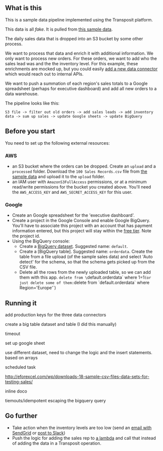 ## What is this

This is a sample data pipeline implemented using the Transposit platform.

This data is all *fake*. It is pulled from [this sample data](http://eforexcel.com/wp/downloads-18-sample-csv-files-data-sets-for-testing-sales/).

The daily sales data that is dropped into an S3 bucket by some other process.

We want to process that data and enrich it with additional information. We only want to process new orders. For these orders, we want to add who the sales lead was and the the inventory level. For this example, these enrichments are mocked up, but you could easily [add a new data connector](https://www.transposit.com/docs/references/create-a-data-connector/) which would reach out to internal APIs. 

We want to push a summation of each region's sales totals to a Google spreadsheet (perhaps for executive dashboard) and add all new orders to a data warehouse.

The pipeline looks like this:

```
S3 file -> filter out old orders -> add sales leads -> add inventory data -> sum up sales -> update Google sheets -> update BigQuery
```

## Before you start

You need to set up the following external resources:

### AWS

* an S3 bucket where the orders can be dropped. Create an `upload` and a `processed` folder. Download the `100 Sales Records.csv` file from [the sample data](http://eforexcel.com/wp/downloads-18-sample-csv-files-data-sets-for-testing-sales/) and upload it to the `upload` folder.
* an IAM user with `AmazonS3FullAccess` permissions, or at a minimum read/write permissions for the bucket you created above. You'll need the `AWS_ACCESS_KEY` and `AWS_SECRET_ACCESS_KEY` for this user.

### Google

* Create an Google spreadsheet for the 'executive dashboard'. 
* Create a project in the Google Console and enable Google BigQuery. You'll have to associate this project with an account that has payment information entered, but this project will stay within the [free tier](https://cloud.google.com/bigquery/pricing). Note the project id.
* Using the BigQuery console:
  * Create a [BigQuery dataset](https://cloud.google.com/bigquery/docs/datasets). Suggested name: `default`.
  * Create a [BigQuery table]. Suggested name: `orderdata`. Create the table from a file upload (of the sample sales data) and select 'Auto detect' for the schema, so that the schema gets picked up from the CSV file.
  * Delete all the rows from the newly uploaded table, so we can add them with this app. `delete from \`default.orderdata\` where 1=1` (or just delete some of them: `delete from \`default.orderdata\` where Region='Europe'`)

## Running it


add production keys for the three data connectors

create a big table dataset and table (I did this manually)

timeout

set up google sheet

use different dataset, need to change the logic and the insert statements. based on arrays

scheduled task

http://eforexcel.com/wp/downloads-18-sample-csv-files-data-sets-for-testing-sales/

inline doco

tiemouts/idempotent
escaping the bigquery query

## Go further

* Take action when the inventory levels are too low (send an [email with SendGrid](/docs/references/connectors/sendgrid-documentation/) or [post to Slack](/docs/references/connectors/slack-documentation/))
* Push the logic for adding the sales rep to [a lambda](/blog/2019.10.07-basics-of-lambda/) and call that instead of adding the data in a Transposit operation.

